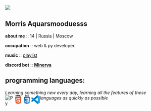 ![](https://komarev.com/ghpvc/?username=JadenMorris)
## Morris Aquarsmooduesss

**about me** :: 14 | Russia | Moscow
<br/>

**occupation** :: web & py developer. 
<br/>

**music** :: [playlist](https://open.spotify.com/playlist/74FR89NWOstoqotOr7CP9K?si=bfcd376d7fd54273)

**discord bot** :: [**Minerva**](https://bcord.cc/minervabot)
<br/>

## programming languages:
*Learning something new every day, learning all the features of these languages as quickly as possible*
<img align="left" alt="Py" width="28px" src="https://cdn3.iconfinder.com/data/icons/logos-and-brands-adobe/512/267_Python-512.png"/>
<img align="left" alt="HTML" width="28x" src="https://raw.githubusercontent.com/github/explore/80688e429a7d4ef2fca1e82350fe8e3517d3494d/topics/html/html.png"/>
<img align="left" alt="CSS" width="28px" src="https://raw.githubusercontent.com/github/explore/80688e429a7d4ef2fca1e82350fe8e3517d3494d/topics/css/css.png"/>
<img align="left" alt="VisualStudioCode" width="28px" src="https://raw.githubusercontent.com/github/explore/80688e429a7d4ef2fca1e82350fe8e3517d3494d/topics/visual-studio-code/visual-studio-code.png"/>
<br/>
<br/>
